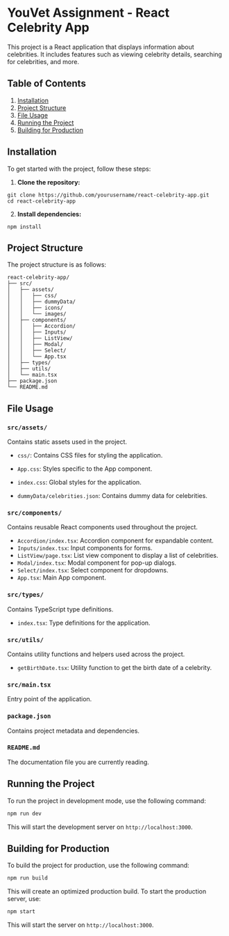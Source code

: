 # YouVet Assignment - React Celebrity App

This project is a React application that displays information about celebrities. It includes features such as viewing celebrity details, searching for celebrities, and more.

## Table of Contents

1. [Installation](#installation)
2. [Project Structure](#project-structure)
3. [File Usage](#file-usage)
4. [Running the Project](#running-the-project)
5. [Building for Production](#building-for-production)


## Installation

To get started with the project, follow these steps:

1. **Clone the repository:**

```shellscript
git clone https://github.com/yourusername/react-celebrity-app.git
cd react-celebrity-app
```


2. **Install dependencies:**

```shellscript
npm install
```




## Project Structure

The project structure is as follows:

```plaintext
react-celebrity-app/
├── src/
│   ├── assets/
│   │   ├── css/
│   │   ├── dummyData/
│   │   ├── icons/
│   │   └── images/
│   ├── components/
│   │   ├── Accordion/
│   │   ├── Inputs/
│   │   ├── ListView/
│   │   ├── Modal/
│   │   ├── Select/
│   │   └── App.tsx
│   ├── types/
│   ├── utils/
│   └── main.tsx
├── package.json
└── README.md
```

## File Usage

### `src/assets/`

Contains static assets used in the project.

- `css/`: Contains CSS files for styling the application.

- `App.css`: Styles specific to the App component.
- `index.css`: Global styles for the application.


- `dummyData/celebrities.json`: Contains dummy data for celebrities.


### `src/components/`

Contains reusable React components used throughout the project.

- `Accordion/index.tsx`: Accordion component for expandable content.
- `Inputs/index.tsx`: Input components for forms.
- `ListView/page.tsx`: List view component to display a list of celebrities.
- `Modal/index.tsx`: Modal component for pop-up dialogs.
- `Select/index.tsx`: Select component for dropdowns.
- `App.tsx`: Main App component.


### `src/types/`

Contains TypeScript type definitions.

- `index.tsx`: Type definitions for the application.


### `src/utils/`

Contains utility functions and helpers used across the project.

- `getBirthDate.tsx`: Utility function to get the birth date of a celebrity.


### `src/main.tsx`

Entry point of the application.

### `package.json`

Contains project metadata and dependencies.

### `README.md`

The documentation file you are currently reading.

## Running the Project

To run the project in development mode, use the following command:

```bash
npm run dev
```

This will start the development server on `http://localhost:3000`.

## Building for Production

To build the project for production, use the following command:

```bash
npm run build
```

This will create an optimized production build. To start the production server, use:

```bash
npm start
```

This will start the server on `http://localhost:3000`.
